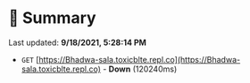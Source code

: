 # 📖 Summary
Last updated: **9/18/2021, 5:28:14 PM**

- `GET` [https://Bhadwa-sala.toxicblte.repl.co](https://Bhadwa-sala.toxicblte.repl.co) - **Down** (120240ms)
